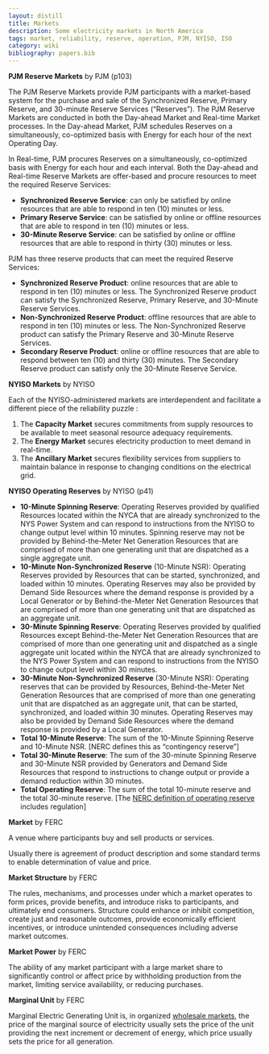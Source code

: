 ```yaml
---
layout: distill
title: Markets
description: Some electricity markets in North America
tags: market, reliability, reserve, operation, PJM, NYISO, ISO
category: wiki
bibliography: papers.bib
---
```


**PJM Reserve Markets** by PJM <d-cite key="pjm2024m11"></d-cite> (p103)

The PJM Reserve Markets provide PJM participants with a market-based system for the purchase and sale of the Synchronized Reserve, Primary Reserve, and 30-minute Reserve Services (“Reserves”).
The PJM Reserve Markets are conducted in both the Day-ahead Market and Real-time Market processes.
In the Day-ahead Market, PJM schedules Reserves on a simultaneously, co-optimized basis with Energy for each hour of the next Operating Day.

In Real-time, PJM procures Reserves on a simultaneously, co-optimized basis with Energy for each hour and each interval.
Both the Day-ahead and Real-time Reserve Markets are offer-based and procure resources to meet the required Reserve Services:

- **Synchronized Reserve Service**: can only be satisfied by online resources that are able to respond in ten (10) minutes or less.
- **Primary Reserve Service**: can be satisfied by online or offline resources that are able to
  respond in ten (10) minutes or less.
- **30-Minute Reserve Service**: can be satisfied by online or offline resources that are able to
  respond in thirty (30) minutes or less.

PJM has three reserve products that can meet the required Reserve Services:

- **Synchronized Reserve Product**: online resources that are able to respond in ten (10) minutes or less. The Synchronized Reserve product can satisfy the Synchronized Reserve, Primary Reserve, and 30-Minute Reserve Services.
- **Non-Synchronized Reserve Product**: offline resources that are able to respond in ten (10) minutes or less. The Non-Synchronized Reserve product can satisfy the Primary Reserve and 30-Minute Reserve Services.
- **Secondary Reserve Product**: online or offline resources that are able to respond between ten (10) and thirty (30) minutes. The Secondary Reserve product can satisfy only the 30-Minute Reserve Service.

**NYISO Markets** by NYISO <d-cite key="nyiso2024clean"></d-cite>

Each of the NYISO-administered markets are interdependent and facilitate a different piece of the reliability puzzle :

1. The **Capacity Market** secures commitments from supply resources to be available to meet seasonal resource adequacy requirements.
2. The **Energy Market** secures electricity production to meet demand in real-time.
3. The **Ancillary Market** secures flexibility services from suppliers to maintain balance in response to changing conditions on the electrical grid.

**NYISO Operating Reserves** by NYISO <d-cite key="nyiso2024ancillary"></d-cite> (p41)

- **10-Minute Spinning Reserve**: Operating Reserves provided by qualified Resources located within the NYCA that are already synchronized to the NYS Power System and can respond to instructions from the NYISO to change output level within 10 minutes. Spinning reserve may not be provided by Behind-the-Meter Net Generation Resources that are comprised of more than one generating unit that are dispatched as a single aggregate unit.
- **10-Minute Non-Synchronized Reserve** (10-Minute NSR): Operating Reserves provided by Resources that can be started, synchronized, and loaded within 10 minutes. Operating Reserves may also be provided by Demand Side Resources where the demand response is provided by a Local Generator or by Behind-the-Meter Net Generation Resources that are comprised of more than one generating unit that are dispatched as an aggregate unit.
- **30-Minute Spinning Reserve**: Operating Reserves provided by qualified Resources except Behind-the-Meter Net Generation Resources that are comprised of more than one generating unit and dispatched as a single aggregate unit located within the NYCA that are already synchronized to the NYS Power System and can respond to instructions from the NYISO to change output level within 30 minutes.
- **30-Minute Non-Synchronized Reserve** (30-Minute NSR): Operating reserves that can be provided by Resources, Behind-the-Meter Net Generation Resources that are comprised of more than one generating unit that are dispatched as an aggregate unit, that can be started, synchronized, and loaded within 30 minutes. Operating Reserves may also be provided by Demand Side Resources where the demand response is provided by a Local Generator.
- **Total 10-Minute Reserve**: The sum of the 10-Minute Spinning Reserve and 10-Minute NSR. [NERC defines this as “contingency reserve”]
- **Total 30-Minute Reserve**: The sum of the 30-minute Spinning Reserve and 30-Minute NSR provided by Generators and Demand Side Resources that respond to instructions to change output or provide a demand reduction within 30 minutes.
- **Total Operating Reserve**: The sum of the total 10-minute reserve and the total 30-minute reserve. [The [NERC definition of operating reserve](/wiki/operating-reserve) includes regulation]

**Market** <d-cite key="ferc2020glossary"></d-cite> by FERC

A venue where participants buy and sell products or services.

Usually there is agreement of product description and some standard terms to enable determination of value and price.

**Market Structure** <d-cite key="ferc2020glossary"></d-cite> by FERC

The rules, mechanisms, and processes under which a market operates to form prices, provide benefits, and introduce risks to participants, and ultimately end consumers. Structure could enhance or inhibit competition, create just and reasonable outcomes, provide economically efficient incentives, or introduce unintended consequences including adverse market outcomes.

**Market Power** <d-cite key="ferc2020glossary"></d-cite> by FERC

The ability of any market participant with a large market share to significantly control or affect price by withholding production from the market, limiting service availability, or reducing purchases.

**Marginal Unit** <d-cite key="ferc2020glossary"></d-cite> by FERC

Marginal Electric Generating Unit is, in organized [wholesale markets](/wiki/wholesale-markets), the price of the marginal source of electricity usually sets the price of the unit providing the next increment or decrement of energy, which price usually sets the price for all generation.
